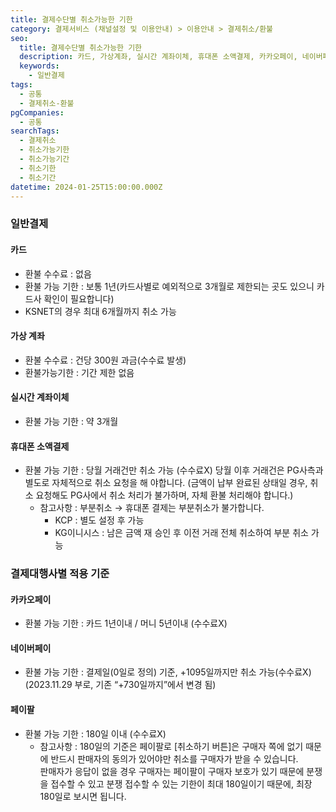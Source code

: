 ```yaml
---
title: 결제수단별 취소가능한 기한
category: 결제서비스 (채널설정 및 이용안내) > 이용안내 > 결제취소/환불
seo:
  title: 결제수단별 취소가능한 기한
  description: 카드, 가상계좌, 실시간 계좌이체, 휴대폰 소액결제, 카카오페이, 네이버페이, 페이팔의 결제 취소가 가능한 기한에 대한 정보입니다.
  keywords:
    - 일반결제
tags:
  - 공통
  - 결제취소-환불
pgCompanies:
  - 공통
searchTags:
  - 결제취소
  - 취소가능기한
  - 취소가능기간
  - 취소기한
  - 취소기간
datetime: 2024-01-25T15:00:00.000Z
---
```


<Callout content="결제 취소가 가능한 기한을 안내드립니다.
결제수단별로 다르게 적용되며 결제대행사 및 카드사에 따라 적용되는 기준이 상이할 수 있습니다.
시스템상 환불이 불가한 결제수단의 경우 고객사에 선에서 직접 고객에게 별도 환불 처리를 해 주셔야 하는 점 참고해 주시기 바랍니다." />

### **일반결제**

#### **카드**

- 환불 수수료 : 없음
- 환불 가능 기한 : 보통 1년(카드사별로 예외적으로 3개월로 제한되는 곳도 있으니 카드사 확인이 필요합니다)
- KSNET의 경우 최대 6개월까지 취소 가능

#### **가상 계좌**

- 환불 수수료 : 건당 300원 과금(수수료 발생)
- 환불가능기한 : 기간 제한 없음

#### **실시간 계좌이체**

- 환불 가능 기한 : 약 3개월

#### **휴대폰 소액결제**

- 환불 가능 기한 : 당월 거래건만 취소 가능 (수수료X)
  당월 이후 거래건은 PG사측과 별도로 자체적으로 취소 요청을 해 야합니다.
  (금액이 납부 완료된 상태일 경우, 취소 요청해도 PG사에서 취소 처리가 불가하며, 자체 환불 처리해야 합니다.)
  - 참고사항 : 부분취소 → 휴대폰 결제는 부분취소가 불가합니다.
    - KCP : 별도 설정 후 가능
    - KG이니시스 : 남은 금액 재 승인 후 이전 거래 전체 취소하여 부분 취소 가능

### **결제대행사별 적용 기준**

#### **카카오페이**

- 환불 가능 기한 : 카드 1년이내 / 머니 5년이내 (수수료X)

#### **네이버페이**

- 환불 가능 기한 : 결제일(0일로 정의) 기준, +1095일까지만 취소 가능(수수료X)\
  (2023.11.29 부로, 기존 “+730일까지”에서 변경 됨)

#### **페이팔**

- 환불 가능 기한 : 180일 이내 (수수료X)
  - 참고사항 : 180일의 기준은 페이팔로 \[취소하기 버튼]은 구매자 쪽에 없기 때문에 반드시 판매자의 동의가 있어야만 취소를 구매자가 받을 수 있습니다. \
    판매자가 응답이 없을 경우 구매자는 페이팔이 구매자 보호가 있기 때문에 분쟁을 접수할 수 있고 분쟁 접수할 수 있는 기한이 최대 180일이기 때문에, 최장 180일로 보시면 됩니다.

